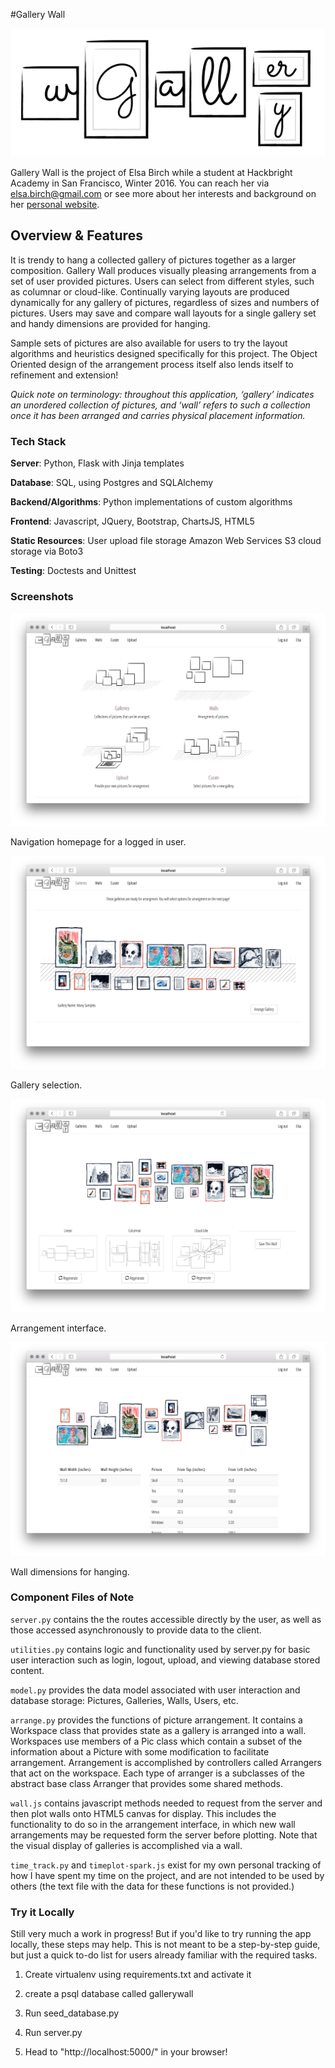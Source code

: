 
#Gallery Wall 

![gwlogo](/docs/gw_logo.png)

Gallery Wall is the project of Elsa Birch while a student at Hackbright Academy in San Francisco, Winter 2016. You can reach her via <elsa.birch@gmail.com> or see more about her interests and background on her [personal website](http://www.elsabirch.com).

## Overview & Features

It is trendy to hang a collected gallery of pictures together as a larger composition. Gallery Wall produces visually pleasing arrangements from a set of user provided pictures. Users can select from different styles, such as columnar or cloud-like. Continually varying layouts are produced dynamically for any gallery of pictures, regardless of sizes and numbers of pictures.  Users may save and compare wall layouts for a single gallery set and handy dimensions are provided for hanging.

Sample sets of pictures are also available for users to try the layout algorithms and heuristics designed specifically for this project. The Object Oriented design of the arrangement process itself also lends itself to refinement and extension!

*Quick note on terminology:  throughout this application, ‘gallery’ indicates an unordered collection of pictures, and ‘wall’ refers to such a collection once it has been arranged and carries physical placement information.*

### Tech Stack

**Server**: Python, Flask with Jinja templates

**Database**: SQL, using Postgres and SQLAlchemy

**Backend/Algorithms**: Python implementations of custom algorithms

**Frontend**: Javascript, JQuery, Bootstrap, ChartsJS, HTML5

**Static Resources**: User upload file storage Amazon Web Services S3 cloud storage via Boto3

**Testing**: Doctests and Unittest

### Screenshots

![navhome](/docs/navigation-screenshot.png)

Navigation homepage for a logged in user.

![arrange](/docs/galleries-screenshot.png)

Gallery selection.

![arrange](/docs/arrange-screenshot.png)

Arrangement interface.

![dimensions](/docs/dimensions-screenshot.png)

Wall dimensions for hanging.

### Component Files of Note

`server.py` contains the the routes accessible directly by the user, as well as those accessed asynchronously to provide data to the client.

`utilities.py` contains logic and functionality used by server.py for basic user interaction such as login, logout, upload, and viewing database stored content.

`model.py` provides the data model associated with user interaction and database storage: Pictures, Galleries, Walls, Users, etc.

`arrange.py` provides the functions of picture arrangement. It contains a Workspace class that provides state as a gallery is arranged into a wall.  Workspaces use members of a Pic class which contain a subset of the information about a Picture with some modification to facilitate arrangement. Arrangement is accomplished by controllers called Arrangers that act on the workspace. Each type of arranger is a subclasses of the abstract base class Arranger that provides some shared methods.

`wall.js` contains javascript methods needed to request from the server and then plot walls onto HTML5 canvas for display.  This includes the functionality to do so in the arrangement interface, in which new wall arrangements may be requested form the server before plotting. Note that the visual display of galleries is accomplished via a wall.

`time_track.py` and `timeplot-spark.js` exist for my own personal tracking of how I have spent my time on the project, and are not intended to be used by others (the text file with the data for these functions is not provided.)



### Try it Locally

Still very much a work in progress! But if you'd like to try running the app locally, these steps may help.  This is not meant to be a step-by-step guide, but just a quick to-do list for users already familiar with the required tasks.

1. Create virtualenv using requirements.txt and activate it

2. create a psql database called gallerywall

3. Run seed_database.py

4. Run server.py

5. Head to "http://localhost:5000/" in your browser!
